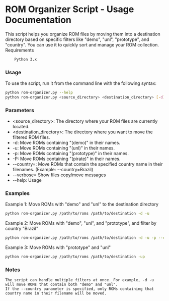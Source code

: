 # ROM Organizer Script - Usage Documentation

This script helps you organize ROM files by moving them into a destination directory based on specific filters like "demo", "unl", "prototype", and "country". You can use it to quickly sort and manage your ROM collection.
Requirements
```bash
    Python 3.x
```

### Usage

To use the script, run it from the command line with the following syntax:
```bash
python rom-organizer.py --help
python rom-organizer.py <source_directory> <destination_directory> [-d] [-u] [-p] [-P] [--country=<country>]
```

### Parameters

- <source_directory>: The directory where your ROM files are currently located.
- <destination_directory>: The directory where you want to move the filtered ROM files.
- -d: Move ROMs containing "(demo)" in their names.
- -u: Move ROMs containing "(unl)" in their names.
- -p: Move ROMs containing "(prototype)" in their names.
- -P: Move ROMs containing "(pirate)" in their names.
- --country=<country>: Move ROMs that contain the specified country name in their filenames. (Example: --country=Brazil)
- --verbose= Show files copy/move messages
- --help: Usage

### Examples
Example 1: Move ROMs with "demo" and "unl" to the destination directory
```bash
python rom-organizer.py /path/to/roms /path/to/destination -d -u
```
Example 2: Move ROMs with "demo", "unl", and "prototype", and filter by country "Brazil"
```bash
python rom-organizer.py /path/to/roms /path/to/destination -d -u -p --country=Brazil
```
Example 3: Move ROMs with "prototype" and "unl"
```bash
python rom-organizer.py /path/to/roms /path/to/destination -up
```

### Notes

    The script can handle multiple filters at once. For example, -d -u will move ROMs that contain both "demo" and "unl".
    If the --country parameter is specified, only ROMs containing that country name in their filename will be moved.


